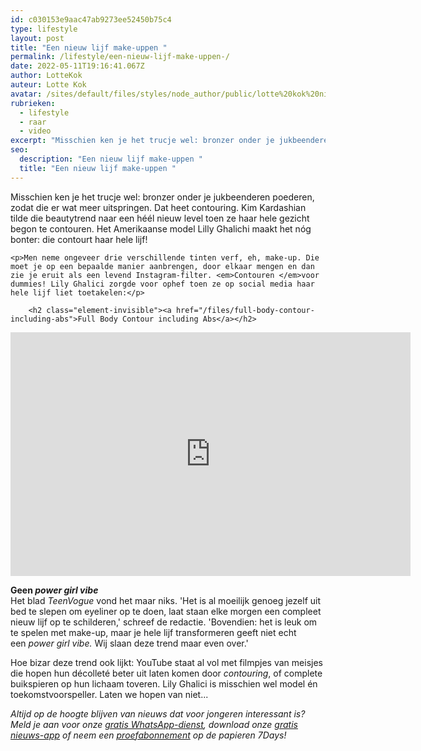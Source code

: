 ```yaml
---
id: c030153e9aac47ab9273ee52450b75c4
type: lifestyle
layout: post
title: "Een nieuw lijf make-uppen "
permalink: /lifestyle/een-nieuw-lijf-make-uppen-/
date: 2022-05-11T19:16:41.067Z
author: LotteKok
auteur: Lotte Kok
avatar: /sites/default/files/styles/node_author/public/lotte%20kok%20nieuw.jpg?itok=CLLGSq91
rubrieken:
  - lifestyle
  - raar
  - video
excerpt: "Misschien ken je het trucje wel: bronzer onder je jukbeenderen poederen, zodat die er wat meer uitspringen. Dat heet contouring. Kim Kardashian tilde die beautytrend naar een héél nieuw level toen ze haar hele gezicht begon te contouren. Het Amerikaanse model Lilly Ghalichi maakt het nóg bonter: die contourt haar hele lijf!   "
seo:
  description: "Een nieuw lijf make-uppen "
  title: "Een nieuw lijf make-uppen "
---
```

Misschien ken je het trucje wel: bronzer onder je jukbeenderen poederen, zodat die er wat meer uitspringen. Dat heet contouring. Kim Kardashian tilde die beautytrend naar een héél nieuw level toen ze haar hele gezicht begon te contouren. Het Amerikaanse model Lilly Ghalichi maakt het nóg bonter: die contourt haar hele lijf!   

    <p>Men neme ongeveer drie verschillende tinten verf, eh, make-up. Die moet je op een bepaalde manier aanbrengen, door elkaar mengen en dan zie je eruit als een levend Instagram-filter. <em>Contouren </em>voor dummies! Lily Ghalici zorgde voor ophef toen ze op social media haar hele lijf liet toetakelen:</p>
<p><div class="media media-element-container media-default"><div id="file-17341" class="file file-video file-video-youtube">

        <h2 class="element-invisible"><a href="/files/full-body-contour-including-abs">Full Body Contour including Abs</a></h2>
    
  
  <div class="content">
    <div class="media-youtube-video media-element file-default media-youtube-1">
  <iframe class="media-youtube-player" width="640" height="390" title="Full Body Contour including Abs" src="https://www.youtube.com/embed/Va8tYtkZk68?wmode=opaque&controls=" name="Full Body Contour including Abs" frameborder="0" allowfullscreen="">Video van Full Body Contour including Abs</iframe>
</div>
  </div>

  
</div>
</div>
<p><strong>Geen <em>​power girl vibe</em></strong><br>Het blad <em>TeenVogue</em> vond het maar niks. 'Het is al moeilijk genoeg jezelf uit bed te slepen om eyeliner op te doen, laat staan elke morgen een compleet nieuw lijf op te schilderen,' schreef de redactie. 'Bovendien: het is leuk om te spelen met make-up, maar je hele lijf transformeren geeft niet echt een <em>power girl vibe. </em>Wij slaan deze trend maar even over.' </p>
<p>Hoe bizar deze trend ook lijkt: YouTube staat al vol met filmpjes van meisjes die hopen hun décolleté beter uit laten komen door <em>contouring</em>, of complete buikspieren op hun lichaam toveren. Lily Ghalici is misschien wel model én toekomstvoorspeller. Laten we hopen van niet... </p>
<p><em>Altijd op de hoogte blijven van nieuws dat voor jongeren interessant is? Meld je aan voor onze <a href="/whatsapp">gratis WhatsApp-dienst</a>, download onze <a href="/app">gratis nieuws-app</a> of neem een <a href="/abonnement">proefabonnement</a> op de papieren 7Days!</em></p>  
